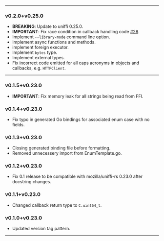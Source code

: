 ----

### v0.2.0+v0.25.0

- **BREAKING**: Update to uniffi 0.25.0.
- **IMPORTANT**: Fix race condition in callback handling code [#28](https://github.com/NordSecurity/uniffi-bindgen-go/issues/28).
- Implement `--library-mode` command line option.
- Implement async functions and methods.
- implement foreign executor.
- Implement `bytes` type.
- Implement external types.
- Fix incorrect code emitted for all caps acronyms in objects and callbacks, e.g. `HTTPClient`.

----

### v0.1.5+v0.23.0

- **IMPORTANT**: Fix memory leak for all strings being read from FFI.

### v0.1.4+v0.23.0

- Fix typo in generated Go bindings for associated enum case with no fields.

### v0.1.3+v0.23.0

- Closing generated binding file before formatting.
- Removed unnecessery import from EnumTemplate.go.

### v0.1.2+v0.23.0

- Fix 0.1 release to be compatible with mozilla/uniffi-rs 0.23.0 after docstring changes.

### v0.1.1+v0.23.0

- Changed callback return type to `C.uint64_t`.

### v0.1.0+v0.23.0

- Updated version tag pattern.

----
